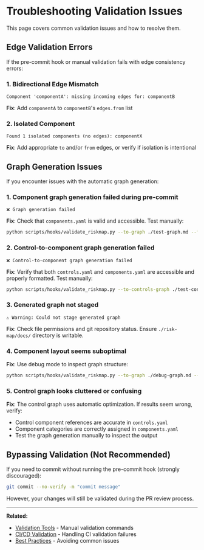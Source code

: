 # Troubleshooting Validation Issues

This page covers common validation issues and how to resolve them.

## Edge Validation Errors

If the pre-commit hook or manual validation fails with edge consistency errors:

### 1. Bidirectional Edge Mismatch

```
Component 'componentA': missing incoming edges for: componentB
```

**Fix**: Add `componentA` to `componentB`'s `edges.from` list

### 2. Isolated Component

```
Found 1 isolated components (no edges): componentX
```

**Fix**: Add appropriate `to` and/or `from` edges, or verify if isolation is intentional

## Graph Generation Issues

If you encounter issues with the automatic graph generation:

### 1. Component graph generation failed during pre-commit

```
❌ Graph generation failed
```

**Fix**: Check that `components.yaml` is valid and accessible. Test manually:

```bash
python scripts/hooks/validate_riskmap.py --to-graph ./test-graph.md --force
```

### 2. Control-to-component graph generation failed

```
❌ Control-to-component graph generation failed
```

**Fix**: Verify that both `controls.yaml` and `components.yaml` are accessible and properly formatted. Test manually:

```bash
python scripts/hooks/validate_riskmap.py --to-controls-graph ./test-controls.md --force
```

### 3. Generated graph not staged

```
⚠️ Warning: Could not stage generated graph
```

**Fix**: Check file permissions and git repository status. Ensure `./risk-map/docs/` directory is writable.

### 4. Component layout seems suboptimal

**Fix**: Use debug mode to inspect graph structure:

```bash
python scripts/hooks/validate_riskmap.py --to-graph ./debug-graph.md --debug --force
```

### 5. Control graph looks cluttered or confusing

**Fix**: The control graph uses automatic optimization. If results seem wrong, verify:
- Control component references are accurate in `controls.yaml`
- Component categories are correctly assigned in `components.yaml`
- Test the graph generation manually to inspect the output

## Bypassing Validation (Not Recommended)

If you need to commit without running the pre-commit hook (strongly discouraged):

```bash
git commit --no-verify -m "commit message"
```

However, your changes will still be validated during the PR review process.

---

**Related:**
- [Validation Tools](validation.md) - Manual validation commands
- [CI/CD Validation](ci-cd.md) - Handling CI validation failures
- [Best Practices](best-practices.md) - Avoiding common issues
